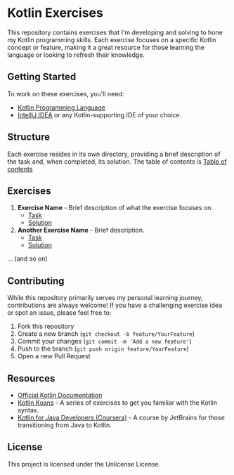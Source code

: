 # Kotlin Exercises

This repository contains exercises that I'm developing and solving to hone my Kotlin programming skills. Each exercise focuses on a specific Kotlin concept or feature, making it a great resource for those learning the language or looking to refresh their knowledge.

## Getting Started

To work on these exercises, you'll need:

- [Kotlin Programming Language](https://kotlinlang.org/)
- [IntelliJ IDEA](https://www.jetbrains.com/idea/) or any Kotlin-supporting IDE of your choice.

## Structure

Each exercise resides in its own directory, providing a brief description of the task and, when completed, its solution. 
The table of contents is [Table of contents](link-will-go-here)

## Exercises

1. **Exercise Name** - Brief description of what the exercise focuses on.
   - [Task](link-to-task-readme)
   - [Solution](link-to-solution-code)
2. **Another Exercise Name** - Brief description.
   - [Task](link-to-task-readme)
   - [Solution](link-to-solution-code)

... (and so on)

## Contributing

While this repository primarily serves my personal learning journey, contributions are always welcome! If you have a challenging exercise idea or spot an issue, please feel free to:

1. Fork this repository
2. Create a new branch (`git checkout -b feature/YourFeature`)
3. Commit your changes (`git commit -m 'Add a new feature'`)
4. Push to the branch (`git push origin feature/YourFeature`)
5. Open a new Pull Request

## Resources

- [Official Kotlin Documentation](https://kotlinlang.org/docs/reference/)
- [Kotlin Koans](https://play.kotlinlang.org/koans/overview) - A series of exercises to get you familiar with the Kotlin syntax.
- [Kotlin for Java Developers (Coursera)](https://www.coursera.org/learn/kotlin-for-java-developers) - A course by JetBrains for those transitioning from Java to Kotlin.

## License

This project is licensed under the Unlicense License.

